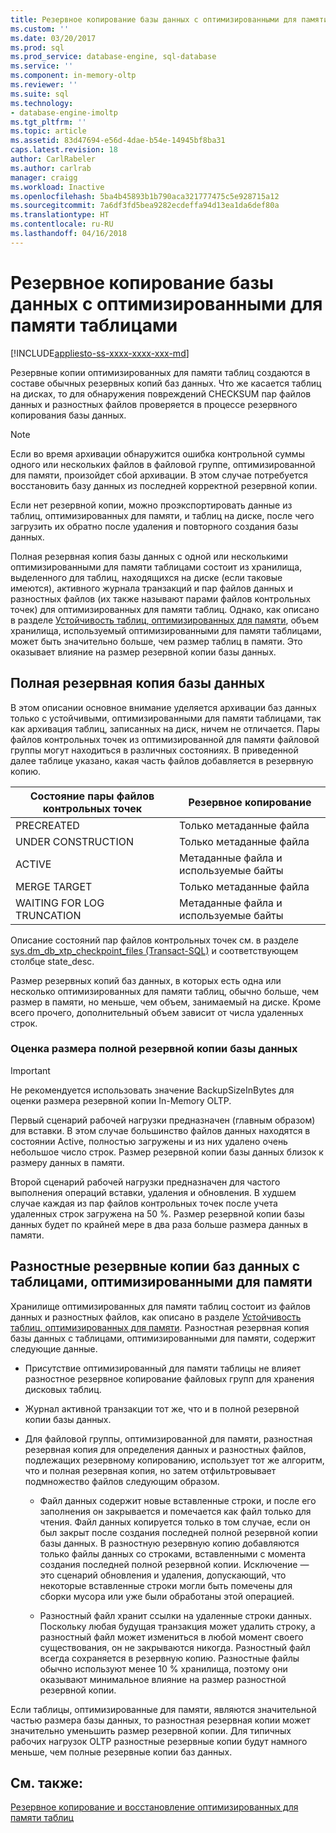 ```yaml
---
title: Резервное копирование базы данных с оптимизированными для памяти таблицами | Документация Майкрософт
ms.custom: ''
ms.date: 03/20/2017
ms.prod: sql
ms.prod_service: database-engine, sql-database
ms.service: ''
ms.component: in-memory-oltp
ms.reviewer: ''
ms.suite: sql
ms.technology:
- database-engine-imoltp
ms.tgt_pltfrm: ''
ms.topic: article
ms.assetid: 83d47694-e56d-4dae-b54e-14945bf8ba31
caps.latest.revision: 18
author: CarlRabeler
ms.author: carlrab
manager: craigg
ms.workload: Inactive
ms.openlocfilehash: 5ba4b45893b1b790aca321777475c5e928715a12
ms.sourcegitcommit: 7a6df3fd5bea9282ecdeffa94d13ea1da6def80a
ms.translationtype: HT
ms.contentlocale: ru-RU
ms.lasthandoff: 04/16/2018
---
```

# <a name="backing-up-a-database-with-memory-optimized-tables"></a>Резервное копирование базы данных с оптимизированными для памяти таблицами
[!INCLUDE[appliesto-ss-xxxx-xxxx-xxx-md](../../includes/appliesto-ss-xxxx-xxxx-xxx-md.md)]

  Резервные копии оптимизированных для памяти таблиц создаются в составе обычных резервных копий баз данных. Что же касается таблиц на дисках, то для обнаружения повреждений CHECKSUM пар файлов данных и разностных файлов проверяется в процессе резервного копирования базы данных.  
  
> [!NOTE]  
>  Если во время архивации обнаружится ошибка контрольной суммы одного или нескольких файлов в файловой группе, оптимизированной для памяти, произойдет сбой архивации. В этом случае потребуется восстановить базу данных из последней корректной резервной копии.  
>   
>  Если нет резервной копии, можно проэкспортировать данные из таблиц, оптимизированных для памяти, и таблиц на диске, после чего загрузить их обратно после удаления и повторного создания базы данных.  
  
 Полная резервная копия базы данных с одной или несколькими оптимизированными для памяти таблицами состоит из хранилища, выделенного для таблиц, находящихся на диске (если таковые имеются), активного журнала транзакций и пар файлов данных и разностных файлов (их также называют парами файлов контрольных точек) для оптимизированных для памяти таблиц. Однако, как описано в разделе [Устойчивость таблиц, оптимизированных для памяти](../../relational-databases/in-memory-oltp/durability-for-memory-optimized-tables.md), объем хранилища, используемый оптимизированными для памяти таблицами, может быть значительно больше, чем размер таблиц в памяти. Это оказывает влияние на размер резервной копии базы данных.  
  
## <a name="full-database-backup"></a>Полная резервная копия базы данных  
 В этом описании основное внимание уделяется архивации баз данных только с устойчивыми, оптимизированными для памяти таблицами, так как архивация таблиц, записанных на диск, ничем не отличается. Пары файлов контрольных точек из оптимизированной для памяти файловой группы могут находиться в различных состояниях. В приведенной далее таблице указано, какая часть файлов добавляется в резервную копию.  
  
|Состояние пары файлов контрольных точек|Резервное копирование|  
|--------------------------------|------------|  
|PRECREATED|Только метаданные файла|  
|UNDER CONSTRUCTION|Только метаданные файла|  
|ACTIVE|Метаданные файла и используемые байты|  
|MERGE TARGET|Только метаданные файла|  
|WAITING FOR LOG TRUNCATION|Метаданные файла и используемые байты|  
  
 Описание состояний пар файлов контрольных точек см. в разделе [sys.dm_db_xtp_checkpoint_files (Transact-SQL)](../../relational-databases/system-dynamic-management-views/sys-dm-db-xtp-checkpoint-files-transact-sql.md) и соответствующем столбце state_desc.  
  
 Размер резервных копий баз данных, в которых есть одна или несколько оптимизированных для памяти таблиц, обычно больше, чем размер в памяти, но меньше, чем объем, занимаемый на диске. Кроме всего прочего, дополнительный объем зависит от числа удаленных строк.  
  
### <a name="estimating-size-of-full-database-backup"></a>Оценка размера полной резервной копии базы данных  
  
> [!IMPORTANT]  
>  Не рекомендуется использовать значение BackupSizeInBytes для оценки размера резервной копии In-Memory OLTP.  
  
 Первый сценарий рабочей нагрузки предназначен (главным образом) для вставки. В этом случае большинство файлов данных находятся в состоянии Active, полностью загружены и из них удалено очень небольшое число строк. Размер резервной копии базы данных близок к размеру данных в памяти.  
  
 Второй сценарий рабочей нагрузки предназначен для частого выполнения операций вставки, удаления и обновления. В худшем случае каждая из пар файлов контрольных точек после учета удаленных строк загружена на 50 %. Размер резервной копии базы данных будет по крайней мере в два раза больше размера данных в памяти.  
  
## <a name="differential-backups-of-databases-with-memory-optimized-tables"></a>Разностные резервные копии баз данных с таблицами, оптимизированными для памяти  
 Хранилище оптимизированных для памяти таблиц состоит из файлов данных и разностных файлов, как описано в разделе [Устойчивость таблиц, оптимизированных для памяти](../../relational-databases/in-memory-oltp/durability-for-memory-optimized-tables.md). Разностная резервная копия базы данных с таблицами, оптимизированными для памяти, содержит следующие данные.  
  
-   Присутствие оптимизированный для памяти таблицы не влияет разностное резервное копирование файловых групп для хранения дисковых таблиц.  
  
-   Журнал активной транзакции тот же, что и в полной резервной копии базы данных.  
  
-   Для файловой группы, оптимизированной для памяти, разностная резервная копия для определения данных и разностных файлов, подлежащих резервному копированию, использует тот же алгоритм, что и полная резервная копия, но затем отфильтровывает подмножество файлов следующим образом.  
  
    -   Файл данных содержит новые вставленные строки, и после его заполнения он закрывается и помечается как файл только для чтения. Файл данных копируется только в том случае, если он был закрыт после создания последней полной резервной копии базы данных. В разностную резервную копию добавляются только файлы данных со строками, вставленными с момента создания последней полной резервной копии. Исключение — это сценарий обновления и удаления, допускающий, что некоторые вставленные строки могли быть помечены для сборки мусора или уже были обработаны этой операцией.  
  
    -   Разностный файл хранит ссылки на удаленные строки данных. Поскольку любая будущая транзакция может удалить строку, а разностный файл может измениться в любой момент своего существования, он не закрываются никогда. Разностный файл всегда сохраняется в резервную копию. Разностные файлы обычно используют менее 10 % хранилища, поэтому они оказывают минимальное влияние на размер разностной резервной копии.  
  
 Если таблицы, оптимизированные для памяти, являются значительной частью размера базы данных, то разностная резервная копии может значительно уменьшить размер резервной копии. Для типичных рабочих нагрузок OLTP разностные резервные копии будут намного меньше, чем полные резервные копии баз данных.  
  
## <a name="see-also"></a>См. также:  
 [Резервное копирование и восстановление оптимизированных для памяти таблиц](http://msdn.microsoft.com/library/3f083347-0fbb-4b19-a6fb-1818d545e281)  
  
  
